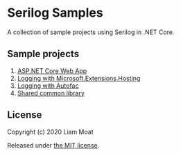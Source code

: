# Serilog Samples
A collection of sample projects using Serilog in .NET Core.

## Sample projects

1. [ASP.NET Core Web App](./src/Serilog.Samples.WebApp)
2. [Logging with Microsoft.Extensions.Hosting](./src/Serilog.Samples.DepInjection)
3. [Logging with Autofac](./src/Serilog.Samples.Autofac)
4. [Shared common library](./src/shared)

## License
Copyright (c) 2020 Liam Moat

Released under [the MIT license](https://github.com/liammoat/serilog-samples/blob/master/LICENCE).